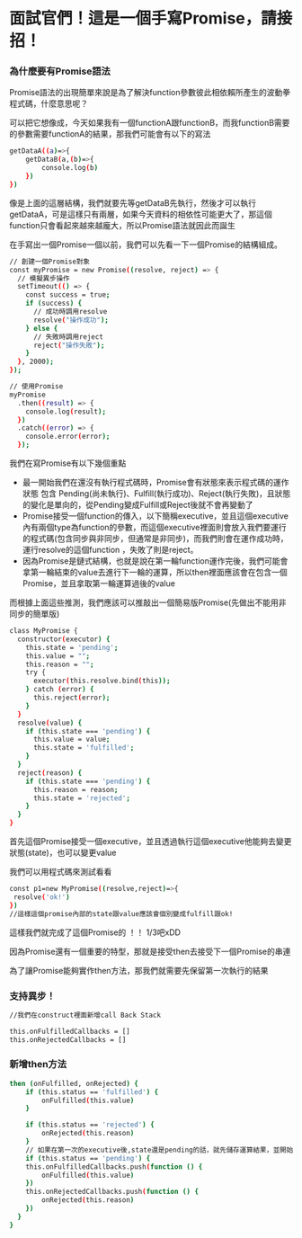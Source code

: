 <h1>面試官們！這是一個手寫Promise，請接招！</h1>
<h3>為什麼要有Promise語法</h3>
<p>Promise語法的出現簡單來說是為了解決function參數彼此相依賴所產生的波動拳程式碼，什麼意思呢？</p>
<p>可以把它想像成，今天如果我有一個functionA跟functionB，而我functionB需要的參數需要functionA的結果，那我們可能會有以下的寫法</p>

```bash
getDataA((a)=>{
    getDataB(a,(b)=>{
        console.log(b)
    })
})
```

<p>像是上面的這層結構，我們就要先等getDataB先執行，然後才可以執行getDataA，可是這樣只有兩層，如果今天資料的相依性可能更大了，那這個function只會看起來越來越龐大，所以Promise語法就因此而誕生</p>

<p>在手寫出一個Promise一個以前，我們可以先看一下一個Promise的結構組成。</p>

```bash
// 創建一個Promise對象
const myPromise = new Promise((resolve, reject) => {
  // 模擬異步操作
  setTimeout(() => {
    const success = true;
    if (success) {
      // 成功時調用resolve
      resolve("操作成功");
    } else {
      // 失敗時調用reject
      reject("操作失敗");
    }
  }, 2000);
});

// 使用Promise
myPromise
  .then((result) => {
    console.log(result);
  })
  .catch((error) => {
    console.error(error);
  });
```

<p>我們在寫Promise有以下幾個重點</p>

<ul>
<li>最一開始我們在還沒有執行程式碼時，Promise會有狀態來表示程式碼的運作狀態 包含 Pending(尚未執行)、Fulfill(執行成功)、Reject(執行失敗)，且狀態的變化是單向的，從Pending變成Fulfill或Reject後就不會再變動了</li>
<li>Promise接受一個function的傳入，以下簡稱executive，並且這個executive內有兩個type為function的參數，而這個executive裡面則會放入我們要運行的程式碼(包含同步與非同步，但通常是非同步)，而我們則會在運作成功時，運行resolve的這個function ，失敗了則是reject。</li>
<li>因為Promise是鏈式結構，也就是說在第一輪function運作完後，我們可能會拿第一輪結束的value去進行下一輪的運算，所以then裡面應該會在包含一個Promise，並且拿取第一輪運算過後的value</li>
</ul>

<p>而根據上面這些推測，我們應該可以推敲出一個簡易版Promise(先做出不能用非同步的簡單版)</p>

```bash
class MyPromise {
  constructor(executor) {
    this.state = 'pending';
    this.value = "";
    this.reason = "";
    try {
      executor(this.resolve.bind(this));
    } catch (error) {
      this.reject(error);
    }
  }
  resolve(value) {
    if (this.state === 'pending') {
      this.value = value;
      this.state = 'fulfilled';
    }
  }
  reject(reason) {
    if (this.state === 'pending') {
      this.reason = reason;
      this.state = 'rejected';
    }
  }
}
```
<p>首先這個Promise接受一個executive，並且透過執行這個executive他能夠去變更狀態(state)，也可以變更value</p>

<p>我們可以用程式碼來測試看看</p>

```bash
const p1=new MyPromise((resolve,reject)=>{
 resolve('ok!')
})
//這樣這個promise內部的state跟value應該會個別變成fulfill跟ok!
```
<p>這樣我們就完成了這個Promise的 ！！ 1/3吧xDD</p>

<p>因為Promise還有一個重要的特型，那就是接受then去接受下一個Promise的串連<p>
<p>為了讓Promise能夠實作then方法，那我們就需要先保留第一次執行的結果</p>

<h3>支持異步！</h3>

```bash
//我們在construct裡面新增call Back Stack

this.onFulfilledCallbacks = []
this.onRejectedCallbacks = []
```

<h3>新增then方法</h3>

```bash
then (onFulfilled, onRejected) {
    if (this.status == 'fulfilled') {
        onFulfilled(this.value)
    }

    if (this.status == 'rejected') {
        onRejected(this.reason)
    }
    // 如果在第一次的executive後,state還是pending的話，就先儲存運算結果，並開始執行then裡面的function，直到state經過改動後才結束！
    if (this.status == 'pending') {
    this.onFulfilledCallbacks.push(function () {
        onFulfilled(this.value)
    })
    this.onRejectedCallbacks.push(function () {
        onRejected(this.reason)
    })
  }
}

```
